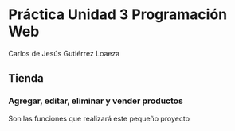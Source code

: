 # Práctica Unidad 3 Programación Web
Carlos de Jesús Gutiérrez Loaeza

## Tienda

### Agregar, editar, eliminar y vender productos
Son las funciones que realizará este pequeño proyecto
